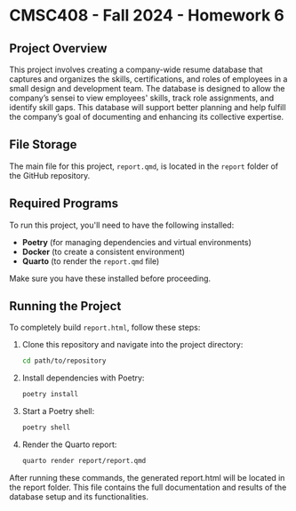 # CMSC408 - Fall 2024 - Homework 6

## Project Overview
This project involves creating a company-wide resume database that captures and organizes the skills, certifications, and roles of employees in a small design and development team. The database is designed to allow the company’s sensei to view employees' skills, track role assignments, and identify skill gaps. This database will support better planning and help fulfill the company’s goal of documenting and enhancing its collective expertise.

## File Storage
The main file for this project, `report.qmd`, is located in the `report` folder of the GitHub repository.

## Required Programs
To run this project, you'll need to have the following installed:
- **Poetry** (for managing dependencies and virtual environments)
- **Docker** (to create a consistent environment)
- **Quarto** (to render the `report.qmd` file)

Make sure you have these installed before proceeding.

## Running the Project
To completely build `report.html`, follow these steps:

1. Clone this repository and navigate into the project directory:
   ```bash
   cd path/to/repository
   ```
2. Install dependencies with Poetry:
    ```bash
   poetry install
   ```
3. Start a Poetry shell:
    ```bash
   poetry shell
   ```
4. Render the Quarto report:
    ```bash
   quarto render report/report.qmd
   ```

After running these commands, the generated report.html will be located in the report folder. This file contains the full documentation and results of the database setup and its functionalities.

